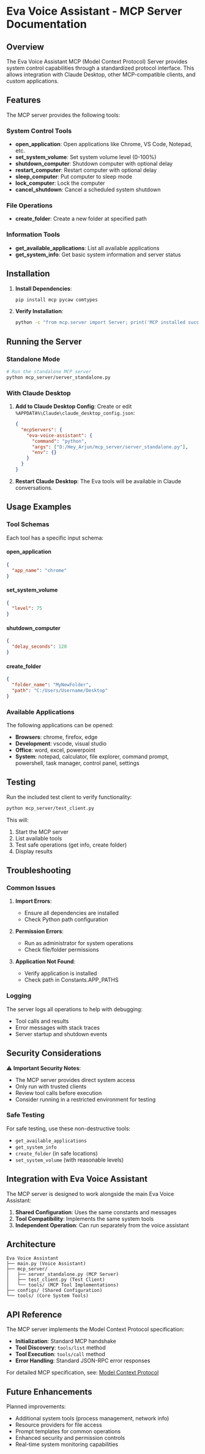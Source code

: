 # Eva Voice Assistant - MCP Server Documentation

## Overview

The Eva Voice Assistant MCP (Model Context Protocol) Server provides system control capabilities through a standardized protocol interface. This allows integration with Claude Desktop, other MCP-compatible clients, and custom applications.

## Features

The MCP server provides the following tools:

### System Control Tools
- **open_application**: Open applications like Chrome, VS Code, Notepad, etc.
- **set_system_volume**: Set system volume level (0-100%)
- **shutdown_computer**: Shutdown computer with optional delay
- **restart_computer**: Restart computer with optional delay  
- **sleep_computer**: Put computer to sleep mode
- **lock_computer**: Lock the computer
- **cancel_shutdown**: Cancel a scheduled system shutdown

### File Operations
- **create_folder**: Create a new folder at specified path

### Information Tools
- **get_available_applications**: List all available applications
- **get_system_info**: Get basic system information and server status

## Installation

1. **Install Dependencies**:
   ```bash
   pip install mcp pycaw comtypes
   ```

2. **Verify Installation**:
   ```bash
   python -c "from mcp.server import Server; print('MCP installed successfully')"
   ```

## Running the Server

### Standalone Mode
```bash
# Run the standalone MCP server
python mcp_server/server_standalone.py
```

### With Claude Desktop

1. **Add to Claude Desktop Config**:
   Create or edit `%APPDATA%\Claude\claude_desktop_config.json`:
   ```json
   {
     "mcpServers": {
       "eva-voice-assistant": {
         "command": "python",
         "args": ["D:/Hey_Arjun/mcp_server/server_standalone.py"],
         "env": {}
       }
     }
   }
   ```

2. **Restart Claude Desktop**: The Eva tools will be available in Claude conversations.

## Usage Examples

### Tool Schemas

Each tool has a specific input schema:

#### open_application
```json
{
  "app_name": "chrome"
}
```

#### set_system_volume
```json
{
  "level": 75
}
```

#### shutdown_computer
```json
{
  "delay_seconds": 120
}
```

#### create_folder
```json
{
  "folder_name": "MyNewFolder",
  "path": "C:/Users/Username/Desktop"
}
```

### Available Applications

The following applications can be opened:
- **Browsers**: chrome, firefox, edge
- **Development**: vscode, visual studio
- **Office**: word, excel, powerpoint
- **System**: notepad, calculator, file explorer, command prompt, powershell, task manager, control panel, settings

## Testing

Run the included test client to verify functionality:

```bash
python mcp_server/test_client.py
```

This will:
1. Start the MCP server
2. List available tools
3. Test safe operations (get info, create folder)
4. Display results

## Troubleshooting

### Common Issues

1. **Import Errors**:
   - Ensure all dependencies are installed
   - Check Python path configuration

2. **Permission Errors**:
   - Run as administrator for system operations
   - Check file/folder permissions

3. **Application Not Found**:
   - Verify application is installed
   - Check path in Constants.APP_PATHS

### Logging

The server logs all operations to help with debugging:
- Tool calls and results
- Error messages with stack traces
- Server startup and shutdown events

## Security Considerations

⚠️ **Important Security Notes**:

- The MCP server provides direct system access
- Only run with trusted clients
- Review tool calls before execution
- Consider running in a restricted environment for testing

### Safe Testing

For safe testing, use these non-destructive tools:
- `get_available_applications`
- `get_system_info`
- `create_folder` (in safe locations)
- `set_system_volume` (with reasonable levels)

## Integration with Eva Voice Assistant

The MCP server is designed to work alongside the main Eva Voice Assistant:

1. **Shared Configuration**: Uses the same constants and messages
2. **Tool Compatibility**: Implements the same system tools
3. **Independent Operation**: Can run separately from the voice assistant

## Architecture

```
Eva Voice Assistant
├── main.py (Voice Assistant)
├── mcp_server/
│   ├── server_standalone.py (MCP Server)
│   ├── test_client.py (Test Client)
│   └── tools/ (MCP Tool Implementations)
├── configs/ (Shared Configuration)
└── tools/ (Core System Tools)
```

## API Reference

The MCP server implements the Model Context Protocol specification:

- **Initialization**: Standard MCP handshake
- **Tool Discovery**: `tools/list` method
- **Tool Execution**: `tools/call` method
- **Error Handling**: Standard JSON-RPC error responses

For detailed MCP specification, see: [Model Context Protocol](https://modelcontextprotocol.io/)

## Future Enhancements

Planned improvements:
- Additional system tools (process management, network info)
- Resource providers for file access
- Prompt templates for common operations
- Enhanced security and permission controls
- Real-time system monitoring capabilities